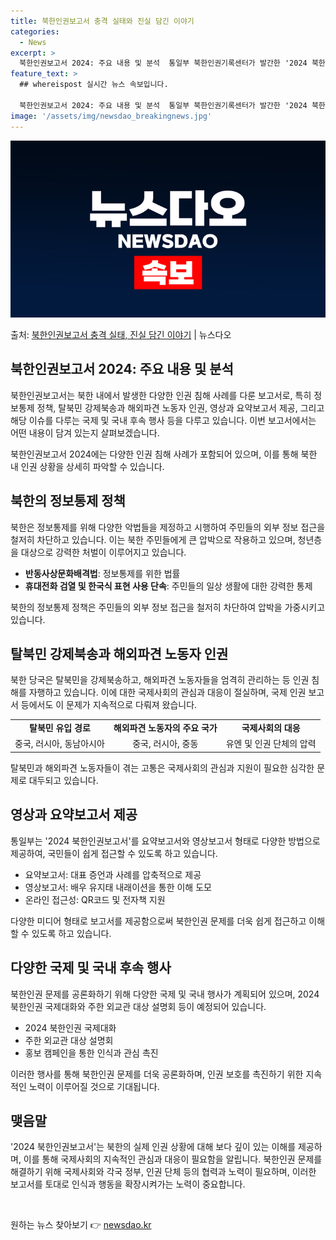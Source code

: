 ```yaml
---
title: 북한인권보고서 충격 실태와 진실 담긴 이야기
categories:
  - News
excerpt: >
  북한인권보고서 2024: 주요 내용 및 분석  통일부 북한인권기록센터가 발간한 '2024 북한인권보고서'는 …
feature_text: >
  ## whereispost 실시간 뉴스 속보입니다.

  북한인권보고서 2024: 주요 내용 및 분석  통일부 북한인권기록센터가 발간한 '2024 북한인권보고서'는 …
image: '/assets/img/newsdao_breakingnews.jpg'
---
```


![뉴스다오 속보](/assets/img/newsdao_breakingnews.jpg)

<p>출처: <a href="https://newsdao.kr/4483" rel="dofollow">북한인권보고서 충격 실태, 진실 담긴 이야기</a> | 뉴스다오</p>

<h2 data-ke-size="size26">북한인권보고서 2024: 주요 내용 및 분석</h2>
북한인권보고서는 북한 내에서 발생한 다양한 인권 침해 사례를 다룬 보고서로, 특히 정보통제 정책, 탈북민 강제북송과 해외파견 노동자 인권, 영상과 요약보고서 제공, 그리고 해당 이슈를 다루는 국제 및 국내 후속 행사 등을 다루고 있습니다. 이번 보고서에서는 어떤 내용이 담겨 있는지 살펴보겠습니다.

<p data-ke-size="size16">북한인권보고서 2024에는 다양한 인권 침해 사례가 포함되어 있으며, 이를 통해 북한 내 인권 상황을 상세히 파악할 수 있습니다.</p>

<h2 data-ke-size="size24">북한의 정보통제 정책</h2>
북한은 정보통제를 위해 다양한 악법들을 제정하고 시행하여 주민들의 외부 정보 접근을 철저히 차단하고 있습니다. 이는 북한 주민들에게 큰 압박으로 작용하고 있으며, 청년층을 대상으로 강력한 처벌이 이루어지고 있습니다.

<ul>
  <li><b>반동사상문화배격법</b>: 정보통제를 위한 법률</li>
  <li><b>휴대전화 검열 및 한국식 표현 사용 단속</b>: 주민들의 일상 생활에 대한 강력한 통제</li>
</ul>

<p data-ke-size="size16">북한의 정보통제 정책은 주민들의 외부 정보 접근을 철저히 차단하여 압박을 가중시키고 있습니다.</p>

<h2 data-ke-size="size24">탈북민 강제북송과 해외파견 노동자 인권</h2>
북한 당국은 탈북민을 강제북송하고, 해외파견 노동자들을 엄격히 관리하는 등 인권 침해를 자행하고 있습니다. 이에 대한 국제사회의 관심과 대응이 절실하며, 국제 인권 보고서 등에서도 이 문제가 지속적으로 다뤄져 왔습니다.

<table>
  <tr>
    <td style="text-align: center; height: 17px;"><b>탈북민 유입 경로</b></td>
    <td style="text-align: center; height: 17px;"><b>해외파견 노동자의 주요 국가</b></td>
    <td style="text-align: center; height: 17px;"><b>국제사회의 대응</b></td>
  </tr>
  <tr>
    <td style="text-align: center; height: 17px;">중국, 러시아, 동남아시아</td>
    <td style="text-align: center; height: 17px;">중국, 러시아, 중동</td>
    <td style="text-align: center; height: 17px;">유엔 및 인권 단체의 압력</td>
  </tr>
</table>

<p data-ke-size="size16">탈북민과 해외파견 노동자들이 겪는 고통은 국제사회의 관심과 지원이 필요한 심각한 문제로 대두되고 있습니다.</p>

<h2 data-ke-size="size24">영상과 요약보고서 제공</h2>
통일부는 '2024 북한인권보고서'를 요약보고서와 영상보고서 형태로 다양한 방법으로 제공하여, 국민들이 쉽게 접근할 수 있도록 하고 있습니다.

<ul>
  <li>요약보고서: 대표 증언과 사례를 압축적으로 제공</li>
  <li>영상보고서: 배우 유지태 내래이션을 통한 이해 도모</li>
  <li>온라인 접근성: QR코드 및 전자책 지원</li>
</ul>

<p data-ke-size="size16">다양한 미디어 형태로 보고서를 제공함으로써 북한인권 문제를 더욱 쉽게 접근하고 이해할 수 있도록 하고 있습니다.</p>

<h2 data-ke-size="size24">다양한 국제 및 국내 후속 행사</h2>
북한인권 문제를 공론화하기 위해 다양한 국제 및 국내 행사가 계획되어 있으며, 2024 북한인권 국제대화와 주한 외교관 대상 설명회 등이 예정되어 있습니다.

<ul>
  <li>2024 북한인권 국제대화</li>
  <li>주한 외교관 대상 설명회</li>
  <li>홍보 캠페인을 통한 인식과 관심 촉진</li>
</ul>

<p data-ke-size="size16">이러한 행사를 통해 북한인권 문제를 더욱 공론화하며, 인권 보호를 촉진하기 위한 지속적인 노력이 이루어질 것으로 기대됩니다.</p>

<h2 data-ke-size="size24">맺음말</h2>
'2024 북한인권보고서'는 북한의 실제 인권 상황에 대해 보다 깊이 있는 이해를 제공하며, 이를 통해 국제사회의 지속적인 관심과 대응이 필요함을 알립니다. 북한인권 문제를 해결하기 위해 국제사회와 각국 정부, 인권 단체 등의 협력과 노력이 필요하며, 이러한 보고서를 토대로 인식과 행동을 확장시켜가는 노력이 중요합니다.

<p data-ke-size="size16">&nbsp;</p> 

원하는 뉴스 찾아보기 👉 <a href="https://newsdao.kr" rel="dofollow">newsdao.kr</a>


